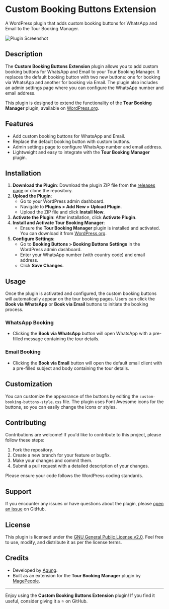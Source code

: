 # Custom Booking Buttons Extension

A WordPress plugin that adds custom booking buttons for WhatsApp and Email to the Tour Booking Manager.

![Plugin Screenshot]() <!-- Add a screenshot if available -->

## Description

The **Custom Booking Buttons Extension** plugin allows you to add custom booking buttons for WhatsApp and Email to your Tour Booking Manager. It replaces the default booking button with two new buttons: one for booking via WhatsApp and another for booking via Email. The plugin also includes an admin settings page where you can configure the WhatsApp number and email address.

This plugin is designed to extend the functionality of the **Tour Booking Manager** plugin, available on [WordPress.org](https://wordpress.org/plugins/tour-booking-manager/).

## Features

- Add custom booking buttons for WhatsApp and Email.
- Replace the default booking button with custom buttons.
- Admin settings page to configure WhatsApp number and email address.
- Lightweight and easy to integrate with the **Tour Booking Manager** plugin.

## Installation

1. **Download the Plugin**: Download the plugin ZIP file from the [releases page](https://github.com/agungwa/custom-booking-buttons-extension/releases) or clone the repository.
2. **Upload the Plugin**:
   - Go to your WordPress admin dashboard.
   - Navigate to **Plugins > Add New > Upload Plugin**.
   - Upload the ZIP file and click **Install Now**.
3. **Activate the Plugin**: After installation, click **Activate Plugin**.
4. **Install and Activate Tour Booking Manager**:
   - Ensure the **Tour Booking Manager** plugin is installed and activated. You can download it from [WordPress.org](https://wordpress.org/plugins/tour-booking-manager/).
5. **Configure Settings**:
   - Go to **Booking Buttons > Booking Buttons Settings** in the WordPress admin dashboard.
   - Enter your WhatsApp number (with country code) and email address.
   - Click **Save Changes**.

## Usage

Once the plugin is activated and configured, the custom booking buttons will automatically appear on the tour booking pages. Users can click the **Book via WhatsApp** or **Book via Email** buttons to initiate the booking process.

### WhatsApp Booking
- Clicking the **Book via WhatsApp** button will open WhatsApp with a pre-filled message containing the tour details.

### Email Booking
- Clicking the **Book via Email** button will open the default email client with a pre-filled subject and body containing the tour details.

## Customization

You can customize the appearance of the buttons by editing the `custom-booking-buttons-style.css` file. The plugin uses Font Awesome icons for the buttons, so you can easily change the icons or styles.

## Contributing

Contributions are welcome! If you'd like to contribute to this project, please follow these steps:

1. Fork the repository.
2. Create a new branch for your feature or bugfix.
3. Make your changes and commit them.
4. Submit a pull request with a detailed description of your changes.

Please ensure your code follows the WordPress coding standards.

## Support

If you encounter any issues or have questions about the plugin, please [open an issue](agungwa/custom-booking-buttons-extension/issues) on GitHub.

## License

This plugin is licensed under the [GNU General Public License v2.0](https://www.gnu.org/licenses/gpl-2.0.html). Feel free to use, modify, and distribute it as per the license terms.

## Credits

- Developed by [Agung](https://github.com/agungwa).
- Built as an extension for the **Tour Booking Manager** plugin by [MagePeople](https://wordpress.org/plugins/tour-booking-manager/).

---

Enjoy using the **Custom Booking Buttons Extension** plugin! If you find it useful, consider giving it a ⭐ on GitHub.
